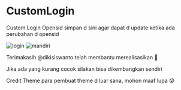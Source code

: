 # CustomLogin
Custom Login Opensid simpan d sini agar dapat d update ketika ada perubahan d opensid

![login](https://user-images.githubusercontent.com/35319600/155637745-19512ea9-f132-4d53-920b-c3f25bf8f872.jpg)
![mandiri](https://user-images.githubusercontent.com/35319600/155637740-8aceb0ae-959e-499e-826b-8d56f8a9abce.jpg)

Terimakasih @dikisiswanto telah membantu merealisasikan 🤝

Jika ada yang kurang cocok silakan bisa dikembangkan sendiri

Credit Theme para pembuat theme d luar sana, mohon maaf lupa 😰
